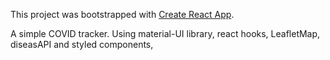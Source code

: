 This project was bootstrapped with [Create React App](https://github.com/facebook/create-react-app).

A simple COVID tracker. Using material-UI library, react hooks, LeafletMap, diseasAPI and styled components,
